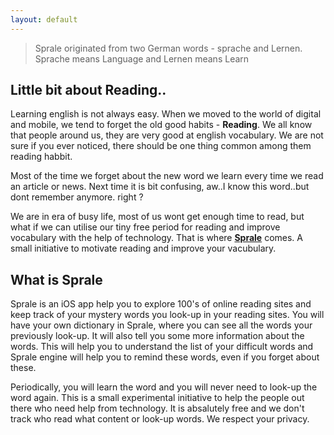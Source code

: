 ```yaml
---
layout: default
---
```

> Sprale originated from two German words - sprache and Lernen.
> Sprache means Language and Lernen means Learn

## Little bit about Reading..

Learning english is not always easy. When we moved to the world of digital and mobile, we tend to forget the old good habits - **Reading**. We all know that people around us, they are very good at english vocabulary. We are not sure if you ever noticed, there should be one thing common among them reading habbit.

Most of the time we forget about the new word we learn every time we read an article or news. Next time it is bit confusing, aw..I know this word..but dont remember anymore. right ?

We are in era of busy life, most of us wont get enough time to read, but what if we can utilise our tiny free period for reading and improve vocabulary with the help of technology. That is where **[Sprale](apple.com)** comes. A small initiative to motivate reading and  improve your vacubulary.

## What is Sprale

Sprale is an iOS app help you to explore 100's of online reading sites and keep track of your mystery words you look-up in your reading sites. You will have your own dictionary in Sprale, where you can see all the words your previously look-up. It will also tell you some more information about the words. This will help you to understand the list of your difficult words and Sprale engine will help you to remind these words, even if you forget about these. 

Periodically, you will learn the word and you will never need to look-up the word again.
This is a small experimental initiative to help the people out there who need help from technology. It is absalutely free and we don't track who read what content or look-up words.
We respect your privacy.


